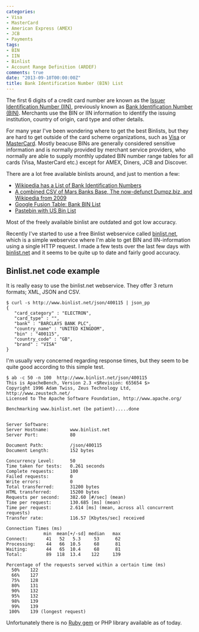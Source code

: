 ```yaml
---
categories:
- Visa
- MasterCard
- American Express (AMEX)
- JCB
- Payments
tags:
- BIN
- IIN
- Binlist
- Account Range Definition (ARDEF)
comments: true
date: "2013-09-10T00:00:00Z"
title: Bank Identification Number (BIN) List
---
```


The first 6 digits of a credit card number are known as the [Issuer
Identification Number (IIN)][1], previously known as [Bank Identification Number
(BIN)][1]. Merchants use the BIN or IIN information to identify the issuing
institution, country of origin, card type and other details.

For many year I've been wondering where to get the best Binlists, but they are
hard to get outside of the card scheme organizations, such as [Visa][8] or
[MasterCard][9]. Mostly beacuse BINs are generally considered sensitive information
and is normally provided by merchant service providers, who normally are able
to supply monthly updated BIN number range tables for all cards (Visa,
MasterCard etc.) except for AMEX, Diners, JCB and Discover.

There are a lot free available binlists around, and just to mention a few:

* [Wikipedia has a List of Bank Identification Numbers][2]
* [A combined CSV of Mars Banks Base, The now-defunct Dumpz.biz, and Wikipedia from 2009][3]
* [Google Fusion Table: Bank BIN List][5]
* [Pastebin with US Bin List][6]

Most of the freely available binlist are outdated and got low accuracy.

Recently I've started to use a free Binlist webservice called [binlist.net][4],
which is a simple webservice where I'm able to get BIN and
IIN-information using a single HTTP request. I made a few tests over the last few days with
[binlist.net][4] and it seems to be quite up to date and fairly good accuracy.

## Binlist.net code example

It is really easy to use the binlist.net webservice. They offer 3 return
formats; XML, JSON and CSV.

```
$ curl -s http://www.binlist.net/json/400115 | json_pp
{
   "card_category" : "ELECTRON",
   "card_type" : "",
   "bank" : "BARCLAYS BANK PLC",
   "country_name" : "UNITED KINGDOM",
   "bin" : "400115",
   "country_code" : "GB",
   "brand" : "VISA"
}
```

I'm usually very concerned regarding response times, but they seem to be quite good
according to this simple test.

```
$ ab -c 50 -n 100  http://www.binlist.net/json/400115
This is ApacheBench, Version 2.3 <$Revision: 655654 $>
Copyright 1996 Adam Twiss, Zeus Technology Ltd, http://www.zeustech.net/
Licensed to The Apache Software Foundation, http://www.apache.org/

Benchmarking www.binlist.net (be patient).....done


Server Software:
Server Hostname:        www.binlist.net
Server Port:            80

Document Path:          /json/400115
Document Length:        152 bytes

Concurrency Level:      50
Time taken for tests:   0.261 seconds
Complete requests:      100
Failed requests:        0
Write errors:           0
Total transferred:      31200 bytes
HTML transferred:       15200 bytes
Requests per second:    382.60 [#/sec] (mean)
Time per request:       130.685 [ms] (mean)
Time per request:       2.614 [ms] (mean, across all concurrent requests)
Transfer rate:          116.57 [Kbytes/sec] received

Connection Times (ms)
              min  mean[+/-sd] median   max
Connect:       41   52   5.3     53      62
Processing:    44   66  10.5     68      81
Waiting:       44   65  10.4     68      81
Total:         89  118  13.4    122     139

Percentage of the requests served within a certain time (ms)
  50%    122
  66%    127
  75%    128
  80%    131
  90%    132
  95%    132
  98%    139
  99%    139
 100%    139 (longest request)
```


Unfortunately there is no [Ruby gem][7] or PHP library available as of today.


[1]: http://en.wikipedia.org/wiki/Credit_card_number
[2]: https://en.wikipedia.org/wiki/Payment_card_number
[3]: http://elliottback.com/wp/bank-identification-number-bin-list/
[4]: http://www.binlist.net/
[5]: https://github.com/binlist
[6]: https://github.com/binlist
[7]: http://rubygems.org/
[8]: http://en.wikipedia.org/wiki/Visa_Inc.
[9]: http://en.wikipedia.org/wiki/MasterCard
